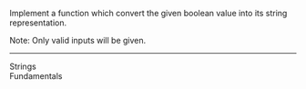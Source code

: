 <div class="description-content p-4">
<div class="markdown prose max-w-none mb-8" id="description"><p>Implement a function which convert the given boolean value into its string representation.</p>
<p>Note: Only valid inputs will be given.</p>
</div>
<hr>
<div class="mt-4"><span><i class="icon-moon-tag "></i></span><div class="keyword-tag">Strings</div><div class="keyword-tag">Fundamentals</div></div>
</div>
